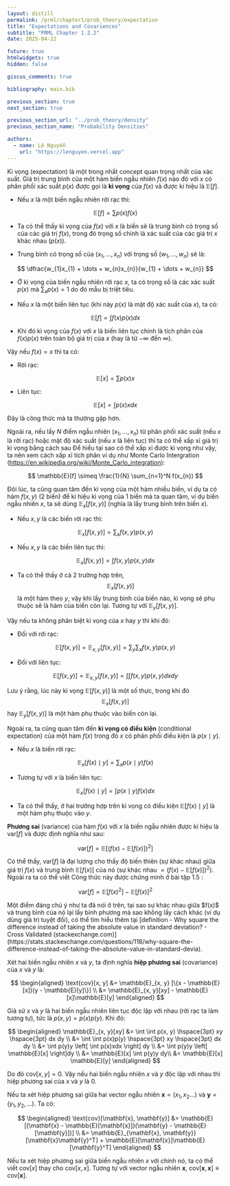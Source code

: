 ```yaml
---
layout: distill
permalink: /prml/chapter1/prob_theory/expectation
title: "Expectations and Covariences"
subtitle: "PRML Chapter 1.2.2"
date: 2025-04-22

future: true
htmlwidgets: true
hidden: false

giscus_comments: true

bibliography: main.bib

previous_section: true
next_section: true

previous_section_url: "../prob_theory/density"
previous_section_name: "Probability Densities"

authors:
  - name: Lê Nguyễn
    url: "https://lenguyen.vercel.app"
---
```


Kì vọng (expectation) là một trong nhất concept quan trọng nhất của xác suất. Giá trị trung bình của một hàm biến ngẫu nhiên $f(x)$ nào đó với $x$ có phân phối xác suất $p(x)$ được gọi là **kì vọng** của $f(x)$ và được kí hiệu là $\mathbb{E}[f]$.

- Nếu $x$ là một biến ngẫu nhiên rời rạc thì:

$$
\mathbb{E}[f] = \sum p(x)f(x)
$$

- Ta có thể thấy kì vọng của $f(x)$ với $x$ là biến sẽ là trung bình có trọng số của các giá trị $f(x)$, trong đó trọng số chính là xác suất của các giá trị $x$ khác nhau ($p(x)$).

- Trung bình có trọng số của $(x_1, \dots, x_n)$ với trọng số $(w_1, \dots, w_n)$ sẽ là:

$$
\dfrac{w_{1}x_{1} + \dots + w_{n}x_{n}}{w_{1} + \dots + w_{n}}
$$

- Ở kì vọng của biến ngẫu nhiên rời rạc $x$, ta có trọng số là các xác suất $p(x)$ mà $\sum_{x}p(x) = 1$ do đó mẫu bị triệt tiêu.

- Nếu $x$ là một biến liên tục (khi này $p(x)$ là mật độ xác suất của $x$), ta có:

$$
\mathbb{E}[f] = \int f(x)p(x)dx
$$

- Khi đó kì vọng của $f(x)$ với $x$ là biến liên tục chính là tích phân của $f(x)p(x)$ trên toàn bộ giá trị của $x$ (hay là từ $-\infty$ đến $\infty$).

Vậy nếu $f(x) = x$ thì ta có:
- Rời rạc:

$$
\mathbb{E}[x] = \sum p(x)x
$$

- Liên tục:

$$
\mathbb{E}[x] = \int p(x)xdx
$$

Đây là công thức mà ta thường gặp hơn.

Ngoài ra, nếu lấy $N$ điểm ngẫu nhiên $(x_1, \dots, x_n)$ từ phân phối xác suất (nếu $x$ là rời rạc) hoặc mật độ xác suất (nếu $x$ là liên tục) thì ta có thể xấp xỉ giá trị kì vọng bằng cách sau <d-footnote>Để hiểu tại sao có thể xấp xỉ được kì vọng như vậy, ta nên xem cách xấp xỉ tích phân ví dụ như Monte Carlo Intergration (https://en.wikipedia.org/wiki/Monte_Carlo_integration)</d-footnote>:

$$
\mathbb{E}[f] \simeq \frac{1}{N} \sum_{n=1}^N f(x_{n})
$$

Đôi lúc, ta cũng quan tâm đến kì vọng của một hàm nhiều biến, ví dụ ta có hàm $f(x, y)$ (2 biến) để kí hiệu kì vọng của 1 biến mà ta quan tâm, ví dụ biến ngẫu nhiên $x$, ta sẽ dùng $\mathbb{E}_{x}[f(x, y)]$ (nghĩa là lấy trung bình trên biến $x$).

- Nếu $x, y$ là các biến rời rạc thì:

$$
\mathbb{E}_{x}[f(x, y)] = \sum_{x} f(x, y)p(x, y)
$$

- Nếu $x, y$ là các biến liên tục thì:

$$
\mathbb{E}_{x}[f(x, y)] = \int f(x, y)p(x, y)dx
$$

- Ta có thể thấy ở cả 2 trường hợp trên, $$\mathbb{E}_{x}[f(x, y)]$$ là một hàm theo $y$, vậy khi lấy trung bình của biến nào, kì vọng sẽ phụ thuộc sẽ là hàm của biến còn lại. Tương tự với $\mathbb{E}_{y}[f(x, y)]$.

Vậy nếu ta không phân biệt kì vọng của $x$ hay $y$ thì khi đó:

- Đối với rời rạc:

$$
\mathbb{E}[f(x, y)] = \mathbb{E}_{x, y}[f(x, y)] = \sum_{y} \sum_{x} f(x,y)p(x,y)
$$

- Đối với liên tục:

$$
\mathbb{E}[f(x, y)] = \mathbb{E}_{x, y}[f(x, y)] = \int \int f(x, y)p(x, y)dx dy
$$

Lưu ý rằng, lúc này kì vọng $\mathbb{E}[f(x, y)]$ là một số thực, trong khi đó $$\mathbb{E}_{x}[f(x, y)]$$ hay $\mathbb{E}_{y}[f(x, y)]$ là một hàm phụ thuộc vào biến còn lại.

Ngoài ra, ta cũng quan tâm đến **kì vọng có điều kiện** (conditional expectation) của một hàm $f(x)$ trong đó $x$ có phân phối điều kiện là $p(x \mid y)$.

- Nếu $x$ là biến rời rạc:

$$
\mathbb{E}_{x}[f(x) \mid y] = \sum_{x} p(x \mid y)f(x)
$$

- Tương tự với $x$ là biến liên tục:

$$
\mathbb{E}_{x}[f(x) \mid y] = \int p(x \mid y) f(x) dx
$$

- Ta có thể thấy, ở hai trường hợp trên kì vọng có điều kiện $\mathbb{E}[f(x) \mid y]$ là một hàm phụ thuộc vào $y$.

**Phương sai** (variance) của hàm $f(x)$ với $x$ là biến ngẫu nhiên được kí hiệu là $\text{var}[f]$ và được định nghĩa như sau:

$$
\text{var}[f] = \mathbb{E}[(f(x) - \mathbb{E}[f(x)])^2]
$$

Có thể thấy, $\text{var}[f]$ là đại lượng cho thấy độ biến thiên (sự khác nhau) giữa giá trị $f(x)$ và trung bình $\mathbb{E}[f(x)]$ của nó (sự khác nhau $= (f(x) - \mathbb{E}[f(x)])^2$). Ngoài ra ta có thể viết <d-footnote>Công thức này được chứng minh ở bài tập 1.5</d-footnote> :

$$
\text{var}[f] = \mathbb{E}[f(x)^2] - \mathbb{E}[f(x)]^2
$$

<p markdown=1 class="takeaway">
Một điểm đáng chú ý như ta đã nói ở trên, tại sao sự khác nhau giữa $f(x)$ và trung bình của nó lại lấy bình phương mà sao không lấy cách khác (ví dụ dùng giá trị tuyệt đối), có thể tìm hiểu thêm tại [definition - Why square the difference instead of taking the absolute value in standard deviation? - Cross Validated (stackexchange.com)](https://stats.stackexchange.com/questions/118/why-square-the-difference-instead-of-taking-the-absolute-value-in-standard-devia).
</p>

Xét hai biến ngẫu nhiên $x$ và $y$, ta định nghĩa **hiệp phương sai** (covariance) của $x$ và $y$ là:

$$
\begin{aligned}
\text{cov}[x, y] &= \mathbb{E}_{x, y} [\{x - \mathbb{E}[x])(y - \mathbb{E}[y]\}] \\
&= \mathbb{E}_{x, y}[xy] - \mathbb{E}[x]\mathbb{E}[y]
\end{aligned}
$$

Giả sử $x$ và $y$ là hai biến ngẫu nhiên liên tục độc lập với nhau (rời rạc ta làm tương tự), tức là $p(x, y) = p(x)p(y)$. Khi đó:

$$
\begin{aligned}
\mathbb{E}_{x, y}[xy] &= \int \int p(x, y) \hspace{3pt} xy \hspace{3pt}  dx dy \\
&= \int \int p(x)p(y) \hspace{3pt} xy \hspace{3pt} dx dy \\
&= \int p(y)y \left[ \int p(x)xdx \right] dy \\
&= \int p(y)y \left[ \mathbb{E}[x] \right]dy \\
&= \mathbb{E}[x] \int p(y)y dy\\
&= \mathbb{E}[x] \mathbb{E}[y]
\end{aligned}
$$

Do đó $\text{cov}[x, y] = 0$. Vậy nếu hai biến ngẫu nhiên $x$ và $y$ độc lập với nhau thì hiệp phương sai của $x$ và $y$ là $0$.

Nếu ta xét hiệp phương sai giữa hai vector ngẫu nhiên $\mathbf{x} = (x_1, x_{2} \dots)$ và $\mathbf{y} = (y_{1}, y_{2}, \dots)$. Ta có:

$$
\begin{aligned}
\text{cov}[\mathbf{x}, \mathbf{y}] &= \mathbb{E}[(\mathbf{x} - \mathbb{E}[\mathbf{x}])(\mathbf{y} - \mathbb{E}[\mathbf{y}])] \\
&= \mathbb{E}_{\mathbf{x}, \mathbf{y}}[\mathbf{x}\mathbf{y}^T] + \mathbb{E}[\mathbf{x}]\mathbb{E}[\mathbf{y}^T]
\end{aligned}
$$

Nếu ta xét hiệp phương sai giữa biến ngẫu nhiên $x$ với chính nó, ta có thể viết $\text{cov}[x]$ thay cho $\text{cov}[x, x]$. Tương tự với vector ngẫu nhiên $\mathbf{x}$, $\text{cov}[\mathbf{x}, \mathbf{x}] \equiv \text{cov}[\mathbf{x}]$.